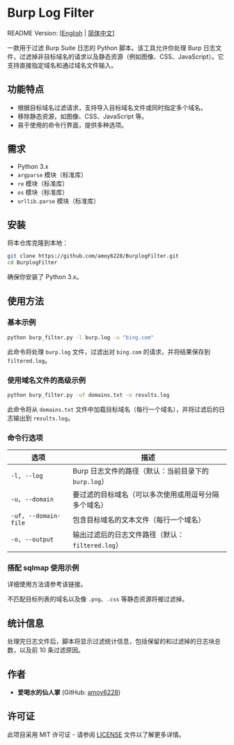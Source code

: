 # Burp Log Filter
README Version: \[[English](README.md) | [简体中文](README_CN.md)\]

一款用于过滤 Burp Suite 日志的 Python 脚本。该工具允许你处理 Burp 日志文件，过滤掉非目标域名的请求以及静态资源（例如图像、CSS、JavaScript）。它支持直接指定域名和通过域名文件输入。

## 功能特点

- 根据目标域名过滤请求，支持导入目标域名文件或同时指定多个域名。
- 移除静态资源，如图像、CSS、JavaScript 等。
- 易于使用的命令行界面，提供多种选项。

## 需求

- Python 3.x
- `argparse` 模块（标准库）
- `re` 模块（标准库）
- `os` 模块（标准库）
- `urllib.parse` 模块（标准库）

## 安装

将本仓库克隆到本地：

```bash
git clone https://github.com/amoy6228/BurplogFilter.git
cd BurplogFilter
```

确保你安装了 Python 3.x。

## 使用方法

### 基本示例

```bash
python burp_filter.py -l burp.log -u "bing.com"
```

此命令将处理 `burp.log` 文件，过滤出对 `bing.com` 的请求，并将结果保存到 `filtered.log`。

### 使用域名文件的高级示例

```bash
python burp_filter.py -uf domains.txt -o results.log
```

此命令将从 `domains.txt` 文件中加载目标域名（每行一个域名），并将过滤后的日志输出到 `results.log`。

### 命令行选项

| 选项                 | 描述                                                 |
| -------------------- | ---------------------------------------------------- |
| `-l, --log`          | Burp 日志文件的路径（默认：当前目录下的 `burp.log`） |
| `-u, --domain`       | 要过滤的目标域名（可以多次使用或用逗号分隔多个域名） |
| `-uf, --domain-file` | 包含目标域名的文本文件（每行一个域名）               |
| `-o, --output`       | 输出过滤后的日志文件路径（默认：`filtered.log`）     |

### 搭配 sqlmap 使用示例

详细使用方法请参考该链接。

不匹配目标列表的域名以及像 `.png`、`.css` 等静态资源将被过滤掉。

## 统计信息

处理完日志文件后，脚本将显示过滤统计信息，包括保留的和过滤掉的日志块总数，以及前 10 条过滤原因。

## 作者

- **爱喝水的仙人掌** (GitHub: [amoy6228](https://github.com/amoy6228))

## 许可证

此项目采用 MIT 许可证 - 请参阅 [LICENSE](https://github.com/amoy6228/BurplogFilter/blob/main/LICENSE) 文件以了解更多详情。
